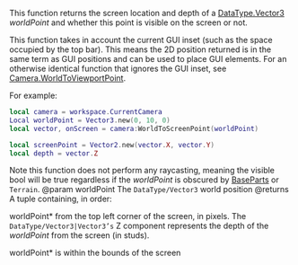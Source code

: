 This function returns the screen location and depth of a [DataType.Vector3](https://developer.roblox.com/search#stq=Vector3) *worldPoint* and whether this point is visible on the screen or not.

This function takes in account the current GUI inset (such as the space occupied by the top bar). This means the 2D position returned is in the same term as GUI positions and can be used to place GUI elements. For an otherwise identical function that ignores the GUI inset, see [Camera.WorldToViewportPoint](https://developer.roblox.com/api-reference/function/Camera/WorldToViewportPoint).

For example:

```lua
local camera = workspace.CurrentCamera
Local worldPoint = Vector3.new(0, 10, 0)
local vector, onScreen = camera:WorldToScreenPoint(worldPoint)

local screenPoint = Vector2.new(vector.X, vector.Y)
local depth = vector.Z
```

Note this function does not perform any raycasting, meaning the visible bool will be true regardless if the *worldPoint* is obscured by [BaseParts](https://developer.roblox.com/api-reference/class/BasePart) or `Terrain`.
@param worldPoint The `DataType/Vector3` world position
@returns A tuple containing, in order:

worldPoint* from the top left corner of the screen, in pixels. The `DataType/Vector3|Vector3’s` Z component represents the depth of the *worldPoint* from the screen (in studs).

worldPoint* is within the bounds of the screen
